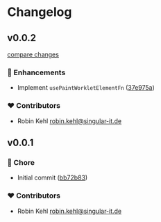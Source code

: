 # Changelog


## v0.0.2

[compare changes](https://github.com/OrbisK/vue-use-paint-worklet-fn/compare/v0.0.1...v0.0.2)

### 🚀 Enhancements

- Implement `usePaintWorkletElementFn` ([37e975a](https://github.com/OrbisK/vue-use-paint-worklet-fn/commit/37e975a))

### ❤️ Contributors

- Robin Kehl <robin.kehl@singular-it.de>

## v0.0.1


### 🏡 Chore

- Initial commit ([bb72b83](https://github.com/OrbisK/vue-use-paint-worklet-fn/commit/bb72b83))

### ❤️ Contributors

- Robin Kehl <robin.kehl@singular-it.de>

